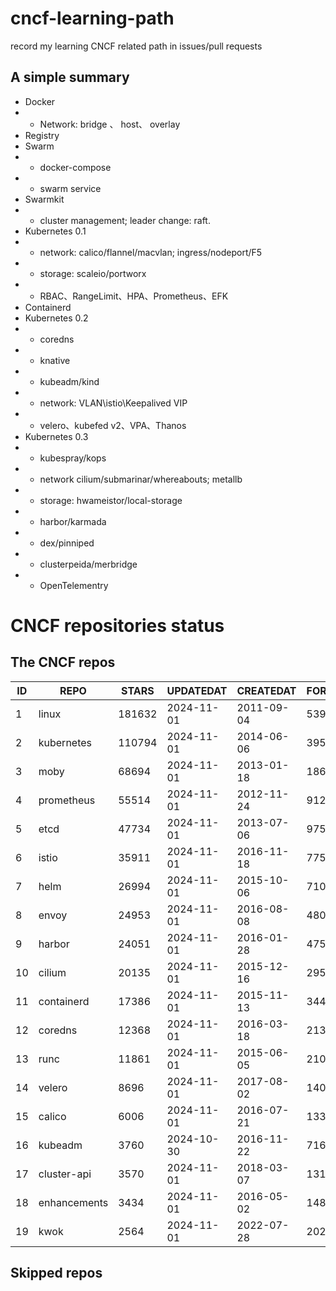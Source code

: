 # cncf-learning-path
record my learning CNCF related path in issues/pull requests

## A simple summary
- Docker
- - Network: bridge 、 host、 overlay
- Registry
- Swarm
- - docker-compose
- - swarm service
- Swarmkit
- - cluster management; leader change: raft.
- Kubernetes 0.1
- - network: calico/flannel/macvlan; ingress/nodeport/F5
- - storage: scaleio/portworx
- - RBAC、RangeLimit、HPA、Prometheus、EFK
- Containerd
- Kubernetes 0.2
- - coredns
- - knative
- - kubeadm/kind
- - network: VLAN\istio\Keepalived VIP
- - velero、kubefed v2、VPA、Thanos
- Kubernetes 0.3
- - kubespray/kops
- - network cilium/submarinar/whereabouts; metallb
- - storage: hwameistor/local-storage
- - harbor/karmada
- - dex/pinniped
- - clusterpeida/merbridge
- - OpenTelementry

# CNCF repositories status
<!--START_SECTION:github_repos-->
## The CNCF repos
| ID |     REPO     | STARS  | UPDATEDAT  | CREATEDAT  | FORKSCOUNT |
|----|--------------|--------|------------|------------|------------|
|  1 | linux        | 181632 | 2024-11-01 | 2011-09-04 |      53916 |
|  2 | kubernetes   | 110794 | 2024-11-01 | 2014-06-06 |      39592 |
|  3 | moby         |  68694 | 2024-11-01 | 2013-01-18 |      18660 |
|  4 | prometheus   |  55514 | 2024-11-01 | 2012-11-24 |       9123 |
|  5 | etcd         |  47734 | 2024-11-01 | 2013-07-06 |       9759 |
|  6 | istio        |  35911 | 2024-11-01 | 2016-11-18 |       7755 |
|  7 | helm         |  26994 | 2024-11-01 | 2015-10-06 |       7104 |
|  8 | envoy        |  24953 | 2024-11-01 | 2016-08-08 |       4801 |
|  9 | harbor       |  24051 | 2024-11-01 | 2016-01-28 |       4753 |
| 10 | cilium       |  20135 | 2024-11-01 | 2015-12-16 |       2953 |
| 11 | containerd   |  17386 | 2024-11-01 | 2015-11-13 |       3442 |
| 12 | coredns      |  12368 | 2024-11-01 | 2016-03-18 |       2134 |
| 13 | runc         |  11861 | 2024-11-01 | 2015-06-05 |       2106 |
| 14 | velero       |   8696 | 2024-11-01 | 2017-08-02 |       1402 |
| 15 | calico       |   6006 | 2024-11-01 | 2016-07-21 |       1336 |
| 16 | kubeadm      |   3760 | 2024-10-30 | 2016-11-22 |        716 |
| 17 | cluster-api  |   3570 | 2024-11-01 | 2018-03-07 |       1311 |
| 18 | enhancements |   3434 | 2024-11-01 | 2016-05-02 |       1482 |
| 19 | kwok         |   2564 | 2024-11-01 | 2022-07-28 |        202 |



## Skipped repos
<!--END_SECTION:github_repos-->
